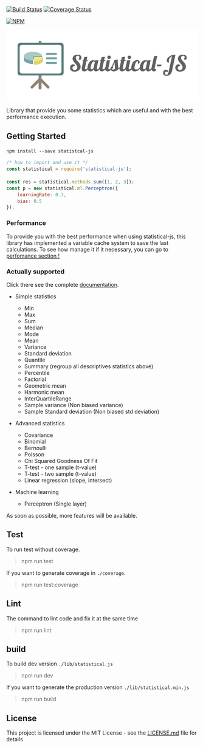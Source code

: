 [![Build Status](https://travis-ci.org/adrien2p/statistical-js.svg?branch=master)](https://travis-ci.org/adrien2p/statistical-js)
[![Coverage Status](https://coveralls.io/repos/github/adrien2p/statistical-js/badge.svg?branch=master)](https://coveralls.io/github/adrien2p/statistical-js?branch=master)

[![NPM](https://nodei.co/npm/statistical-js.png?downloads=true&downloadRank=true&stars=true)](https://nodei.co/npm/statistical-js/)

![Statistical-js](/logo/my_logo.png)

Library that provide you some statistics which are useful and with the best performance execution.

## Getting Started

`npm install --save statistcal-js`
```javascript
/* how to import and use it */
const statistical = require('statistical-js');

const res = statistical.methods.sum([1, 2, 3]);
const p = new statistical.ml.Perceptron({
    learningRate: 0.3,
    bias: 0.5
});
```

### Performance

To provide you with the best performance when using statistical-js, this library has implemented a variable cache system to save the last calculations.
To see how manage it if it necessary, you can go to [perfomance section !](https://github.com/adrien2p/statistical-js/wiki/Performance)

### Actually supported

Click there see the complete [documentation](https://github.com/adrien2p/statistical-js/wiki).

- Simple statistics
    - Min
    - Max
    - Sum
    - Median
    - Mode
    - Mean
    - Variance
    - Standard deviation
    - Quantile
    - Summary (regroup all descriptives statistics above)
    - Percentile
    - Factorial
    - Geometric mean
    - Harmonic mean
    - InterQuartileRange
    - Sample variance (Non biased variance)
    - Sample Standard deviation (Non biased std deviation)

- Advanced statistics
    - Covariance
    - Binomial
    - Bernoulli
    - Poisson
    - Chi Squared Goodness Of Fit
    - T-test - one sample (t-value)
    - T-test - two sample (t-value)
    - Linear regression (slope, intersect)

- Machine learning
    - Perceptron (Single layer)

As soon as possible, more features will be available.

## Test

To run test without coverage.
> npm run test

If you want to generate coverage in `./coverage`.
> npm run test:coverage

## Lint

The command to lint code and fix it at the same time
> npm run lint

## build

To build dev version `./lib/statistical.js`
> npm run dev

If you want to generate the production version `./lib/statistical.min.js`
> npm run build

## License

This project is licensed under the MIT License - see the [LICENSE.md](LICENSE.md) file for details